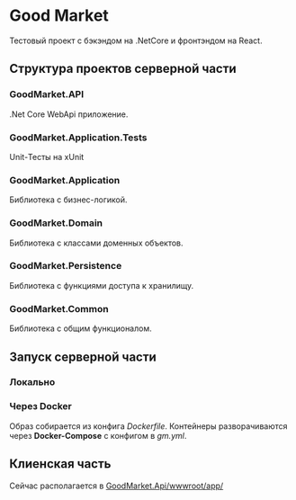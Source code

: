 # Good Market

Тестовый проект с бэкэндом на .NetCore и фронтэндом на React.

## Структура проектов серверной части

### GoodMarket.API
  .Net Core WebApi приложение.
  
### GoodMarket.Application.Tests
  Unit-Тесты на xUnit
  
### GoodMarket.Application
  Библиотека с бизнес-логикой.
  
### GoodMarket.Domain
  Библиотека с классами доменных объектов.
  
### GoodMarket.Persistence
  Библиотека с функциями доступа к хранилищу.
  
### GoodMarket.Common
  Библиотека с общим функционалом.
  
  
## Запуск серверной части

### Локально 

### Через Docker
  Образ собирается из конфига *Dockerfile*.
  Контейнеры разворачиваются через **Docker-Compose** с конфигом в *gm.yml*.
  
  
## Клиенская часть 
  Сейчас располагается в [GoodMarket.Api/wwwroot/app/](GoodMarket.Api/wwwroot/app/)
